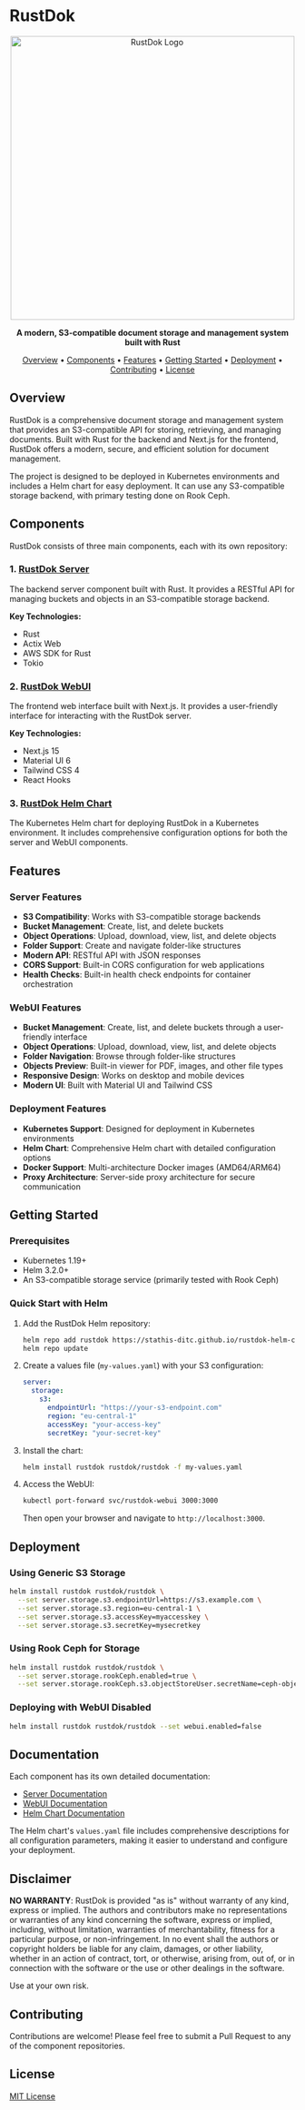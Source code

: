 # RustDok

<p align="center">
  <img src="https://github.com/user-attachments/assets/93698526-06c6-4210-8532-335de2774dd8" alt="RustDok Logo" width="500"/>
</p>


<p align="center">
  <strong>A modern, S3-compatible document storage and management system built with Rust</strong>
</p>

<p align="center">
  <a href="#overview">Overview</a> •
  <a href="#components">Components</a> •
  <a href="#features">Features</a> •
  <a href="#getting-started">Getting Started</a> •
  <a href="#deployment">Deployment</a> •
  <a href="#contributing">Contributing</a> •
  <a href="#license">License</a>
</p>

## Overview

RustDok is a comprehensive document storage and management system that provides an S3-compatible API for storing, retrieving, and managing documents. Built with Rust for the backend and Next.js for the frontend, RustDok offers a modern, secure, and efficient solution for document management.

The project is designed to be deployed in Kubernetes environments and includes a Helm chart for easy deployment. It can use any S3-compatible storage backend, with primary testing done on Rook Ceph.

## Components

RustDok consists of three main components, each with its own repository:

### 1. [RustDok Server](https://github.com/stathis-ditc/rustdok-server)

The backend server component built with Rust. It provides a RESTful API for managing buckets and objects in an S3-compatible storage backend.

**Key Technologies:**
- Rust
- Actix Web
- AWS SDK for Rust
- Tokio

### 2. [RustDok WebUI](https://github.com/stathis-ditc/rustdok-webui)

The frontend web interface built with Next.js. It provides a user-friendly interface for interacting with the RustDok server.

**Key Technologies:**
- Next.js 15
- Material UI 6
- Tailwind CSS 4
- React Hooks

### 3. [RustDok Helm Chart](https://github.com/stathis-ditc/rustdok-helm-chart)

The Kubernetes Helm chart for deploying RustDok in a Kubernetes environment. It includes comprehensive configuration options for both the server and WebUI components.

## Features

### Server Features
- **S3 Compatibility**: Works with S3-compatible storage backends
- **Bucket Management**: Create, list, and delete buckets
- **Object Operations**: Upload, download, view, list, and delete objects
- **Folder Support**: Create and navigate folder-like structures
- **Modern API**: RESTful API with JSON responses
- **CORS Support**: Built-in CORS configuration for web applications
- **Health Checks**: Built-in health check endpoints for container orchestration

### WebUI Features
- **Bucket Management**: Create, list, and delete buckets through a user-friendly interface
- **Object Operations**: Upload, download, view, list, and delete objects
- **Folder Navigation**: Browse through folder-like structures
- **Objects Preview**: Built-in viewer for PDF, images, and other file types
- **Responsive Design**: Works on desktop and mobile devices
- **Modern UI**: Built with Material UI and Tailwind CSS

### Deployment Features
- **Kubernetes Support**: Designed for deployment in Kubernetes environments
- **Helm Chart**: Comprehensive Helm chart with detailed configuration options
- **Docker Support**: Multi-architecture Docker images (AMD64/ARM64)
- **Proxy Architecture**: Server-side proxy architecture for secure communication

## Getting Started

### Prerequisites
- Kubernetes 1.19+
- Helm 3.2.0+
- An S3-compatible storage service (primarily tested with Rook Ceph)

### Quick Start with Helm

1. Add the RustDok Helm repository:
   ```bash
   helm repo add rustdok https://stathis-ditc.github.io/rustdok-helm-chart
   helm repo update
   ```

2. Create a values file (`my-values.yaml`) with your S3 configuration:
   ```yaml
   server:
     storage:
       s3:
         endpointUrl: "https://your-s3-endpoint.com"
         region: "eu-central-1"
         accessKey: "your-access-key"
         secretKey: "your-secret-key"
   ```

3. Install the chart:
   ```bash
   helm install rustdok rustdok/rustdok -f my-values.yaml
   ```

4. Access the WebUI:
   ```bash
   kubectl port-forward svc/rustdok-webui 3000:3000
   ```

   Then open your browser and navigate to `http://localhost:3000`.

## Deployment

### Using Generic S3 Storage

```bash
helm install rustdok rustdok/rustdok \
  --set server.storage.s3.endpointUrl=https://s3.example.com \
  --set server.storage.s3.region=eu-central-1 \
  --set server.storage.s3.accessKey=myaccesskey \
  --set server.storage.s3.secretKey=mysecretkey
```

### Using Rook Ceph for Storage

```bash
helm install rustdok rustdok/rustdok \
  --set server.storage.rookCeph.enabled=true \
  --set server.storage.rookCeph.s3.objectStoreUser.secretName=ceph-objectstore-user-secret
```

### Deploying with WebUI Disabled

```bash
helm install rustdok rustdok/rustdok --set webui.enabled=false
```

## Documentation

Each component has its own detailed documentation:

- [Server Documentation](https://github.com/stathis-ditc/rustdok-server/blob/main/README.md)
- [WebUI Documentation](https://github.com/stathis-ditc/rustdok-webui/blob/main/README.md)
- [Helm Chart Documentation](https://github.com/stathis-ditc/rustdok-helm-chart/blob/main/README.md)

The Helm chart's `values.yaml` file includes comprehensive descriptions for all configuration parameters, making it easier to understand and configure your deployment.

## Disclaimer

**NO WARRANTY**: RustDok is provided "as is" without warranty of any kind, express or implied. The authors and contributors make no representations or warranties of any kind concerning the software, express or implied, including, without limitation, warranties of merchantability, fitness for a particular purpose, or non-infringement. In no event shall the authors or copyright holders be liable for any claim, damages, or other liability, whether in an action of contract, tort, or otherwise, arising from, out of, or in connection with the software or the use or other dealings in the software.

Use at your own risk.

## Contributing

Contributions are welcome! Please feel free to submit a Pull Request to any of the component repositories.

## License

[MIT License](LICENSE) 
